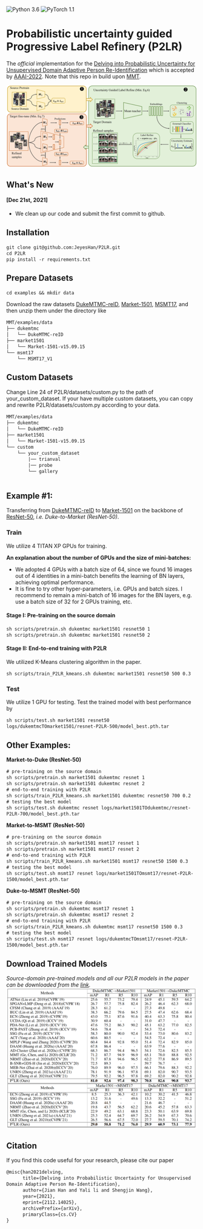 ![Python 3.6](https://img.shields.io/badge/python-3.6-blue.svg)
![PyTorch 1.1](https://img.shields.io/badge/pytorch-1.1-yellow.svg)

# Probabilistic uncertainty guided Progressive Label Refinery (P2LR)

The *official* implementation for the [Delving into Probabilistic Uncertainty for Unsupervised Domain Adaptive Person Re-Identification](https://arxiv.org/abs/2112.14025) which is accepted by [AAAI-2022](https://aaai.org/Conferences/AAAI-22/). Note that this repo in build upon [MMT](https://github.com/yxgeee/MMT).


![framework](figs/framework.PNG)

## What's New

#### [Dec 21st, 2021]
+ We clean up our code and submit the first commit to github.

## Installation

```shell
git clone git@github.com:JeyesHan/P2LR.git
cd P2LR
pip install -r requirements.txt
```

## Prepare Datasets

```shell
cd examples && mkdir data
```
Download the raw datasets [DukeMTMC-reID](https://arxiv.org/abs/1609.01775), [Market-1501](https://www.cv-foundation.org/openaccess/content_iccv_2015/papers/Zheng_Scalable_Person_Re-Identification_ICCV_2015_paper.pdf), [MSMT17](https://arxiv.org/abs/1711.08565),
and then unzip them under the directory like
```
MMT/examples/data
├── dukemtmc
│   └── DukeMTMC-reID
├── market1501
│   └── Market-1501-v15.09.15
└── msmt17
    └── MSMT17_V1
```

## Custom Datasets
Change Line 24 of P2LR/datasets/custom.py to the path of your_custom_dataset. If your have multiple custom datasets, you can copy and rewrite P2LR/datasets/custom.py according to your data.
```
MMT/examples/data
├── dukemtmc
│   └── DukeMTMC-reID
├── market1501
│   └── Market-1501-v15.09.15
└── custom
    └── your_custom_dataset
        |── trianval
        |── probe
        └── gallery
    
```

## Example #1:
Transferring from [DukeMTMC-reID](https://arxiv.org/abs/1609.01775) to [Market-1501](https://www.cv-foundation.org/openaccess/content_iccv_2015/papers/Zheng_Scalable_Person_Re-Identification_ICCV_2015_paper.pdf) on the backbone of [ResNet-50](https://arxiv.org/abs/1512.03385), *i.e. Duke-to-Market (ResNet-50)*.

### Train
We utilize 4 TITAN XP GPUs for training.

**An explanation about the number of GPUs and the size of mini-batches:**
+ We adopted 4 GPUs with a batch size of 64, since we found 16 images out of 4 identities in a mini-batch benefits the learning of BN layers, achieving optimal performance.
+ It is fine to try other hyper-parameters, i.e. GPUs and batch sizes. I recommend to remain a mini-batch of 16 images for the BN layers, e.g. use a batch size of 32 for 2 GPUs training, etc.

#### Stage I: Pre-training on the source domain

```shell
sh scripts/pretrain.sh dukemtmc market1501 resnet50 1
sh scripts/pretrain.sh dukemtmc market1501 resnet50 2
```

#### Stage II: End-to-end training with P2LR
We utilized K-Means clustering algorithm in the paper.

```shell
sh scripts/train_P2LR_kmeans.sh dukemtmc market1501 resnet50 500 0.3
```

### Test
We utilize 1 GPU for testing.
Test the trained model with best performance by
```shell
sh scripts/test.sh market1501 resnet50 logs/dukemtmcTOmarket1501/resnet-P2LR-500/model_best.pth.tar
```



## Other Examples:
**Market-to-Duke (ResNet-50)**
```shell
# pre-training on the source domain
sh scripts/pretrain.sh market1501 dukemtmc resnet 1
sh scripts/pretrain.sh market1501 dukemtmc resnet 2
# end-to-end training with P2LR
sh scripts/train_P2LR_kmeans.sh market1501 dukemtmc resnet50 700 0.2
# testing the best model
sh scripts/test.sh dukemtmc resnet logs/market1501TOdukemtmc/resnet-P2LR-700/model_best.pth.tar
```
**Market-to-MSMT (ResNet-50)**
```shell
# pre-training on the source domain
sh scripts/pretrain.sh market1501 msmt17 resnet 1
sh scripts/pretrain.sh market1501 msmt17 resnet 2
# end-to-end training with P2LR
sh scripts/train_P2LR_kmeans.sh market1501 msmt17 resnet50 1500 0.3
# testing the best model
sh scripts/test.sh msmt17 resnet logs/market1501TOmsmt17/resnet-P2LR-1500/model_best.pth.tar
```
**Duke-to-MSMT (ResNet-50)**
```shell
# pre-training on the source domain
sh scripts/pretrain.sh dukemtmc msmt17 resnet 1
sh scripts/pretrain.sh dukemtmc msmt17 resnet 2
# end-to-end training with P2LR
sh scripts/train_P2LR_kmeans.sh dukemtmc msmt17 resnet50 1500 0.3
# testing the best model
sh scripts/test.sh msmt17 resnet logs/dukemtmcTOmsmt17/resnet-P2LR-1500/model_best.pth.tar
```



## Download Trained Models
*Source-domain pre-trained models and all our P2LR models in the paper can be downloaded from the [link](https://drive.google.com/file/d/1cQqWIu32FLQdtcPeLhyJx2arVNkqa1Mp/view?usp=sharing).*
![results](figs/results.PNG)


## Citation
If you find this code useful for your research, please cite our paper
```
@misc{han2021delving,
      title={Delving into Probabilistic Uncertainty for Unsupervised Domain Adaptive Person Re-Identification}, 
      author={Jian Han and Yali li and Shengjin Wang},
      year={2021},
      eprint={2112.14025},
      archivePrefix={arXiv},
      primaryClass={cs.CV}
}
```
